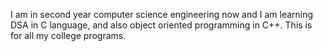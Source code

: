 I am in second year computer science engineering now and I am learning DSA in C language, and also object oriented programming in C++. This is for all my college programs.
